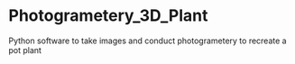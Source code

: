 # Photogrametery_3D_Plant
Python software to take images and conduct photogrametery to recreate a pot plant
